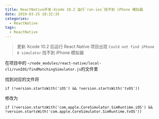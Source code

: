```yaml
---
title: ReactNative开发-Xcode 10.2 运行`run-ios`找不到 iPhone 模拟器
date: 2019-03-25 18:32:35
categories:
  - ReactNative
tags: 
  - ReactNative
---
```


> 更新 Xcode 10.2 后运行 React Native 项目出现 `Could not find iPhone 6 simulator` 找不到 iPhone 模拟器

在项目中的
`~/node_modules/react-native/local-cli/runIOS/findMatchingSimulator.js`的文件里

找到对应的文件将
```
if (!version.startsWith('iOS') && !version.startsWith('tvOS'))
```

修改为

```
if (!version.startsWith('com.apple.CoreSimulator.SimRuntime.iOS') && !version.startsWith('com.apple.CoreSimulator.SimRuntime.tvOS'))
```